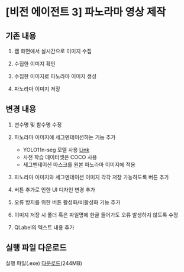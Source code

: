 # [비전 에이전트 3] 파노라마 영상 제작

## 기존 내용
1. 캠 화면에서 실시간으로 이미지 수집

2. 수집한 이미지 확인

3. 수집한 이미지로 파노라마 이미지 생성

4. 파노라마 이미지 저장

## 변경 내용
1. 변수명 및 함수명 수정

2. 파노라마 이미지에 세그멘테이션하는 기능 추가
    - YOLO11n-seg 모델 사용 [Link](https://docs.ultralytics.com/tasks/segment/)
    - 사전 학습 데이터셋은 COCO 사용
    - 세그멘테이션 마스크를 원본 파노라마 이미지에 적용

3. 파노라마 이미지와 세그멘테이션 이미지 각각 저장 가능하도록 버튼 추가

4. 버튼 추가로 인한 UI 디자인 변경 추가

5. 오류 방지를 위한 버튼 활성화/비활성화 기능 추가

6. 이미지 저장 시 폴더 혹은 파일명에 한글 들어가도 오류 발생하지 않도록 수정

7. QLabel의 텍스트 내용 추가

## 실행 파일 다운로드
실행 파일(.exe) [다운로드](https://drive.google.com/file/d/1yTI9t5LnqXiZ8FX1i8Ge1Kkkf29AHjt-/view?usp=drive_link)(244MB)